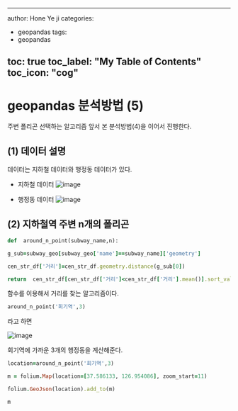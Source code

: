 

---

author: Hone Ye ji
categories: 
 - geopandas
tags: 
 - geopandas

toc: true
toc_label: "My Table of Contents"
toc_icon: "cog"
---
# geopandas 분석방법 (5)
주변 폴리곤 선택하는 알고리즘
앞서 본 분석방법(4)을 이어서 진행한다.

## (1) 데이터 설명

데이터는 지하철 데이터와 행정동 데이터가 있다.
* 지하철 데이터
![image](https://user-images.githubusercontent.com/45659433/164612347-97ca0f15-0084-4ffb-b15d-c23f8ad51257.png)

* 행정동 데이터
![image](https://user-images.githubusercontent.com/45659433/164612440-453ede5e-0340-4a70-91e7-f4f747113086.png)

## (2) 지하철역 주변 n개의 폴리곤
```ruby 
def  around_n_point(subway_name,n):

g_sub=subway_geo[subway_geo['name']==subway_name]['geometry']

cen_str_df['거리']=cen_str_df.geometry.distance(g_sub[0])

return  cen_str_df[cen_str_df['거리']<cen_str_df['거리'].mean()].sort_values(by=["거리"])[:n]
```

함수를 이용해서 거리를 찾는 알고리즘이다. 
```ruby 
around_n_point('회기역',3)
```
라고 하면 

![image](https://user-images.githubusercontent.com/45659433/164612746-4c8d0872-3148-428e-9245-86595ca33b2e.png)

회기역에 가까운 3개의 행정동을 계산해준다.


```ruby 
location=around_n_point('회기역',3)

m = folium.Map(location=[37.586133, 126.954086], zoom_start=11)

folium.GeoJson(location).add_to(m)

m
```
<!--stackedit_data:
eyJoaXN0b3J5IjpbMTM2MDA5ODgxMF19
-->
